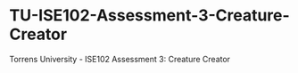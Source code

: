 # TU-ISE102-Assessment-3-Creature-Creator
Torrens University - ISE102 Assessment 3: Creature Creator
